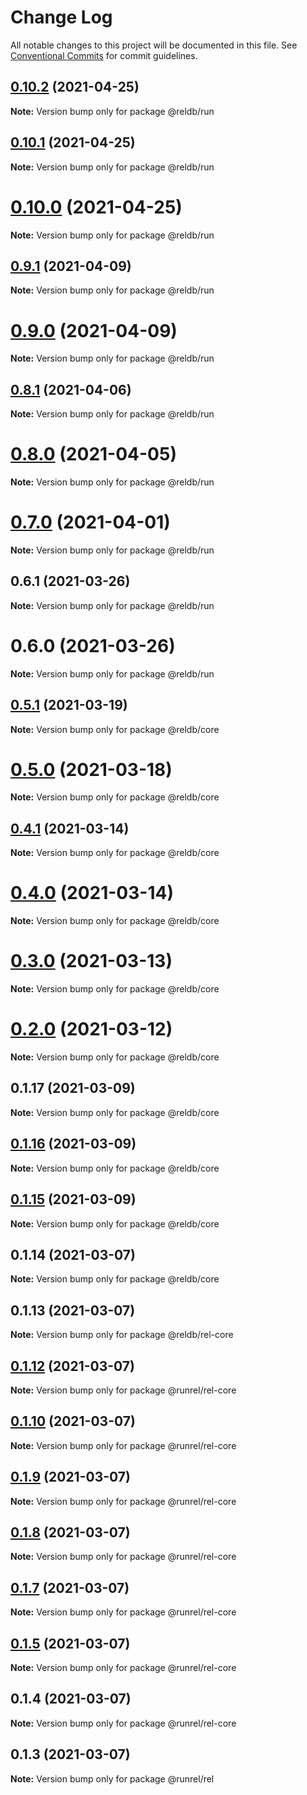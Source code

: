 # Change Log

All notable changes to this project will be documented in this file.
See [Conventional Commits](https://conventionalcommits.org) for commit guidelines.

## [0.10.2](https://github.com/runrel/rel/compare/@reldb/run@0.10.1...@reldb/run@0.10.2) (2021-04-25)

**Note:** Version bump only for package @reldb/run





## [0.10.1](https://github.com/runrel/rel/compare/@reldb/run@0.9.1...@reldb/run@0.10.1) (2021-04-25)

**Note:** Version bump only for package @reldb/run





# [0.10.0](https://github.com/runrel/rel/compare/@reldb/run@0.9.1...@reldb/run@0.10.0) (2021-04-25)

**Note:** Version bump only for package @reldb/run





## [0.9.1](https://github.com/runrel/rel/compare/@reldb/run@0.9.0...@reldb/run@0.9.1) (2021-04-09)

**Note:** Version bump only for package @reldb/run





# [0.9.0](https://github.com/runrel/rel/compare/@reldb/run@0.8.1...@reldb/run@0.9.0) (2021-04-09)

**Note:** Version bump only for package @reldb/run





## [0.8.1](https://github.com/runrel/rel/compare/@reldb/run@0.8.0...@reldb/run@0.8.1) (2021-04-06)

**Note:** Version bump only for package @reldb/run





# [0.8.0](https://github.com/runrel/rel/compare/@reldb/run@0.7.0...@reldb/run@0.8.0) (2021-04-05)

**Note:** Version bump only for package @reldb/run





# [0.7.0](https://github.com/runrel/rel/compare/@reldb/run@0.6.1...@reldb/run@0.7.0) (2021-04-01)

**Note:** Version bump only for package @reldb/run





## 0.6.1 (2021-03-26)

**Note:** Version bump only for package @reldb/run





# 0.6.0 (2021-03-26)

**Note:** Version bump only for package @reldb/run





## [0.5.1](https://github.com/runrel/rel/compare/@reldb/core@0.5.0...@reldb/core@0.5.1) (2021-03-19)

**Note:** Version bump only for package @reldb/core





# [0.5.0](https://github.com/runrel/rel/compare/@reldb/core@0.4.1...@reldb/core@0.5.0) (2021-03-18)

**Note:** Version bump only for package @reldb/core





## [0.4.1](https://github.com/runrel/rel/compare/@reldb/core@0.4.0...@reldb/core@0.4.1) (2021-03-14)

**Note:** Version bump only for package @reldb/core





# [0.4.0](https://github.com/runrel/rel/compare/@reldb/core@0.3.0...@reldb/core@0.4.0) (2021-03-14)

**Note:** Version bump only for package @reldb/core





# [0.3.0](https://github.com/runrel/rel/compare/@reldb/core@0.2.0...@reldb/core@0.3.0) (2021-03-13)

**Note:** Version bump only for package @reldb/core





# [0.2.0](https://github.com/runrel/rel/compare/@reldb/core@0.1.17...@reldb/core@0.2.0) (2021-03-12)

**Note:** Version bump only for package @reldb/core





## 0.1.17 (2021-03-09)

**Note:** Version bump only for package @reldb/core





## [0.1.16](https://github.com/runrel/rel/compare/@reldb/core@0.1.15...@reldb/core@0.1.16) (2021-03-09)

**Note:** Version bump only for package @reldb/core





## [0.1.15](https://github.com/runrel/rel/compare/@reldb/core@0.1.14...@reldb/core@0.1.15) (2021-03-09)

**Note:** Version bump only for package @reldb/core





## 0.1.14 (2021-03-07)

**Note:** Version bump only for package @reldb/core





## 0.1.13 (2021-03-07)

**Note:** Version bump only for package @reldb/rel-core

## [0.1.12](https://github.com/runrel/rel/compare/@runrel/rel-core@0.1.10...@runrel/rel-core@0.1.12) (2021-03-07)

**Note:** Version bump only for package @runrel/rel-core

## [0.1.10](https://github.com/runrel/rel/compare/@runrel/rel-core@0.1.9...@runrel/rel-core@0.1.10) (2021-03-07)

**Note:** Version bump only for package @runrel/rel-core

## [0.1.9](https://github.com/runrel/rel/compare/@runrel/rel-core@0.1.8...@runrel/rel-core@0.1.9) (2021-03-07)

**Note:** Version bump only for package @runrel/rel-core

## [0.1.8](https://github.com/runrel/rel/compare/@runrel/rel-core@0.1.7...@runrel/rel-core@0.1.8) (2021-03-07)

**Note:** Version bump only for package @runrel/rel-core

## [0.1.7](https://github.com/runrel/rel/compare/@runrel/rel-core@0.1.5...@runrel/rel-core@0.1.7) (2021-03-07)

**Note:** Version bump only for package @runrel/rel-core

## [0.1.5](https://github.com/runrel/rel/compare/@runrel/rel-core@0.1.4...@runrel/rel-core@0.1.5) (2021-03-07)

**Note:** Version bump only for package @runrel/rel-core

## 0.1.4 (2021-03-07)

**Note:** Version bump only for package @runrel/rel-core

## 0.1.3 (2021-03-07)

**Note:** Version bump only for package @runrel/rel
